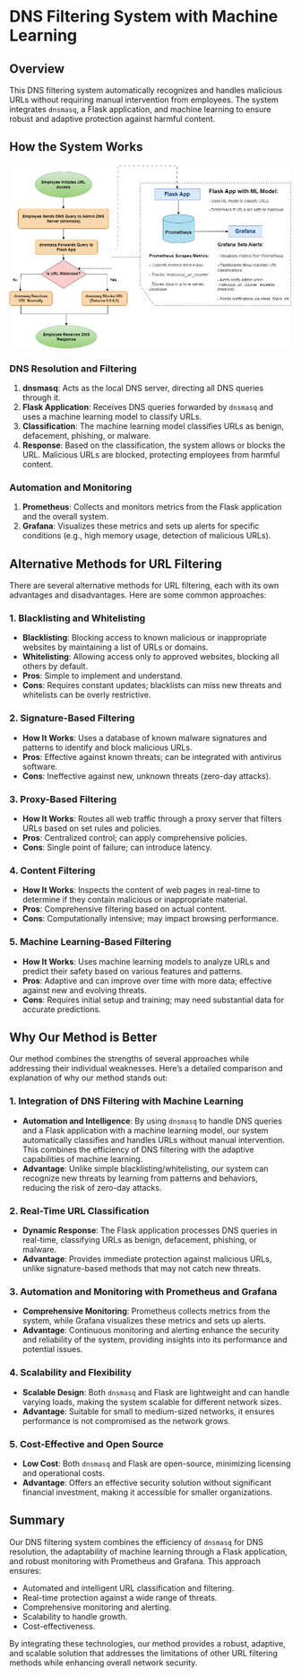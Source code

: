 # DNS Filtering System with Machine Learning

## Overview

This DNS filtering system automatically recognizes and handles malicious URLs without requiring manual intervention from employees. The system integrates `dnsmasq`, a Flask application, and machine learning to ensure robust and adaptive protection against harmful content.

## How the System Works

![Flowchart](dns_filtering_last.png)

### DNS Resolution and Filtering

1. **dnsmasq**: Acts as the local DNS server, directing all DNS queries through it.
2. **Flask Application**: Receives DNS queries forwarded by `dnsmasq` and uses a machine learning model to classify URLs.
3. **Classification**: The machine learning model classifies URLs as benign, defacement, phishing, or malware.
4. **Response**: Based on the classification, the system allows or blocks the URL. Malicious URLs are blocked, protecting employees from harmful content.

### Automation and Monitoring

1. **Prometheus**: Collects and monitors metrics from the Flask application and the overall system.
2. **Grafana**: Visualizes these metrics and sets up alerts for specific conditions (e.g., high memory usage, detection of malicious URLs).


## Alternative Methods for URL Filtering

There are several alternative methods for URL filtering, each with its own advantages and disadvantages. Here are some common approaches:


### 1. Blacklisting and Whitelisting
- **Blacklisting**: Blocking access to known malicious or inappropriate websites by maintaining a list of URLs or domains.
- **Whitelisting**: Allowing access only to approved websites, blocking all others by default.
- **Pros**: Simple to implement and understand.
- **Cons**: Requires constant updates; blacklists can miss new threats and whitelists can be overly restrictive.

### 2. Signature-Based Filtering
- **How It Works**: Uses a database of known malware signatures and patterns to identify and block malicious URLs.
- **Pros**: Effective against known threats; can be integrated with antivirus software.
- **Cons**: Ineffective against new, unknown threats (zero-day attacks).

### 3. Proxy-Based Filtering
- **How It Works**: Routes all web traffic through a proxy server that filters URLs based on set rules and policies.
- **Pros**: Centralized control; can apply comprehensive policies.
- **Cons**: Single point of failure; can introduce latency.

### 4. Content Filtering
- **How It Works**: Inspects the content of web pages in real-time to determine if they contain malicious or inappropriate material.
- **Pros**: Comprehensive filtering based on actual content.
- **Cons**: Computationally intensive; may impact browsing performance.

### 5. Machine Learning-Based Filtering
- **How It Works**: Uses machine learning models to analyze URLs and predict their safety based on various features and patterns.
- **Pros**: Adaptive and can improve over time with more data; effective against new and evolving threats.
- **Cons**: Requires initial setup and training; may need substantial data for accurate predictions.

## Why Our Method is Better
Our method combines the strengths of several approaches while addressing their individual weaknesses. Here’s a detailed comparison and explanation of why our method stands out:

### 1. Integration of DNS Filtering with Machine Learning
- **Automation and Intelligence**: By using `dnsmasq` to handle DNS queries and a Flask application with a machine learning model, our system automatically classifies and handles URLs without manual intervention. This combines the efficiency of DNS filtering with the adaptive capabilities of machine learning.
- **Advantage**: Unlike simple blacklisting/whitelisting, our system can recognize new threats by learning from patterns and behaviors, reducing the risk of zero-day attacks.

### 2. Real-Time URL Classification
- **Dynamic Response**: The Flask application processes DNS queries in real-time, classifying URLs as benign, defacement, phishing, or malware.
- **Advantage**: Provides immediate protection against malicious URLs, unlike signature-based methods that may not catch new threats.

### 3. Automation and Monitoring with Prometheus and Grafana
- **Comprehensive Monitoring**: Prometheus collects metrics from the system, while Grafana visualizes these metrics and sets up alerts.
- **Advantage**: Continuous monitoring and alerting enhance the security and reliability of the system, providing insights into its performance and potential issues.

### 4. Scalability and Flexibility
- **Scalable Design**: Both `dnsmasq` and Flask are lightweight and can handle varying loads, making the system scalable for different network sizes.
- **Advantage**: Suitable for small to medium-sized networks, it ensures performance is not compromised as the network grows.

### 5. Cost-Effective and Open Source
- **Low Cost**: Both `dnsmasq` and Flask are open-source, minimizing licensing and operational costs.
- **Advantage**: Offers an effective security solution without significant financial investment, making it accessible for smaller organizations.

## Summary

Our DNS filtering system combines the efficiency of `dnsmasq` for DNS resolution, the adaptability of machine learning through a Flask application, and robust monitoring with Prometheus and Grafana. This approach ensures:
- Automated and intelligent URL classification and filtering.
- Real-time protection against a wide range of threats.
- Comprehensive monitoring and alerting.
- Scalability to handle growth.
- Cost-effectiveness.

By integrating these technologies, our method provides a robust, adaptive, and scalable solution that addresses the limitations of other URL filtering methods while enhancing overall network security.

 

